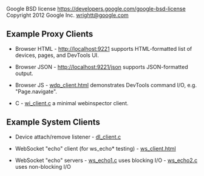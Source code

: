 Google BSD license <https://developers.google.com/google-bsd-license>
Copyright 2012 Google Inc.  <wrightt@google.com>

Example Proxy Clients
---------------------

- Browser HTML
   \- <http://localhost:9221> supports HTML-formatted list of devices, pages, and DevTools UI.

- Browser JSON
   \- <http://localhost:9221/json> supports JSON-formatted output.

- Browser JS
   \- [wdp_client.html](wdp_client.html) demonstrates DevTools command I/O, e.g. "Page.navigate".

- C
   \- [wi_client.c](wi_client.c) a minimal webinspector client.


Example System Clients
----------------------

- Device attach/remove listener
   \- [dl_client.c](dl_client.c)

- WebSocket "echo" client (for ws_echo* testing)
   \- [ws_client.html](ws_client.html)

- WebSocket "echo" servers
   \- [ws_echo1.c](ws_echo1.c) uses blocking I/O
   \- [ws_echo2.c](ws_echo2.c) uses non-blocking I/O

